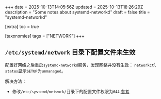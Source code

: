 +++
date = 2025-10-13T14:05:56Z
updated = 2025-10-13T18:26:29Z
description = "Some notes about systemd-networkd"
draft = false
title = "systemd-networkd"

[extra]
toc = true

[taxonomies]
tags = ["NETWORK"]
+++

## `/etc/systemd/network` 目录下配置文件未生效

配置好网络之后重启`systemd-networkd`服务，发现网络并没有生效：
`networkctl status`显示`SETUP`为`unmanaged`。

解决方法：
- 修改`/etc/systemd/network/`目录下的配置文件权限为`644`,[参考](https://github.com/systemd/systemd/issues/34436#issuecomment-2353730549)


